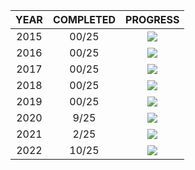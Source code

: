 | YEAR | COMPLETED |             PROGRESS              |
| :--: | :-------: | :-------------------------------: |
| 2015 |   00/25   | ![](https://progress-bar.dev/0/)  |
| 2016 |   00/25   | ![](https://progress-bar.dev/0/)  |
| 2017 |   00/25   | ![](https://progress-bar.dev/0/)  |
| 2018 |   00/25   | ![](https://progress-bar.dev/0/)  |
| 2019 |   00/25   | ![](https://progress-bar.dev/0/)  |
| 2020 |   9/25    | ![](https://progress-bar.dev/36/) |
| 2021 |   2/25    | ![](https://progress-bar.dev/8/)  |
| 2022 |   10/25   | ![](https://progress-bar.dev/40/) |
